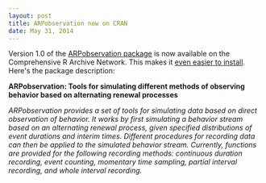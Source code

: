 ```yaml
---
layout: post
title: ARPobservation now on CRAN
date: May 31, 2014
---
```


Version 1.0 of the [ARPobservation package](https://cran.r-project.org/web/packages/ARPobservation/) is now available on the Comprehensive R Archive Network. This makes it [even easier to install]({{site.url}}/getting-started-with-ARPobservation). Here's the package description:

__ARPobservation: Tools for simulating different methods of observing behavior based on alternating renewal processes__

_ARPobservation provides a set of tools for simulating data based on direct observation of behavior. It works by first simulating a behavior stream based on an alternating renewal process, given specified distributions of event durations and interim times. Different procedures for recording data can then be applied to the simulated behavior stream. Currently, functions are provided for the following recording methods: continuous duration recording, event counting, momentary time sampling, partial interval recording, and whole interval recording._
